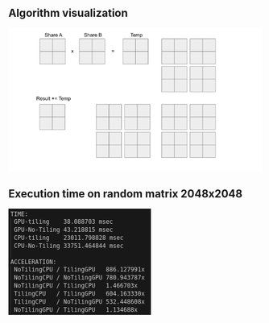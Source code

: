 ## Algorithm visualization  
![image](https://github.com/vbobovoz/famcs-cuda-coursework/blob/main/src/matrix_multiplication_tiling.gif)  

## Execution time on random matrix 2048x2048
![image](https://github.com/vbobovoz/famcs-cuda-coursework/blob/main/src/result_matrix_mul_time.png)  
